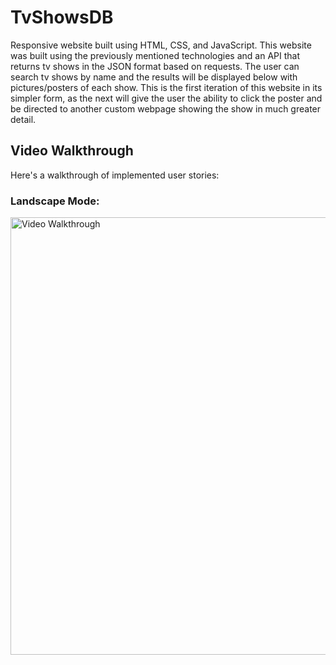 # TvShowsDB
Responsive website built using HTML, CSS, and JavaScript. This website was built using the previously mentioned technologies and an API that returns tv shows in the JSON 
format based on requests. The user can search tv shows by name and the results will be displayed below with pictures/posters of each show. This is the first iteration 
of this website in its simpler form, as the next will give the user the ability to click the poster and be directed to another custom webpage showing the show in much greater 
detail.


## Video Walkthrough

Here's a walkthrough of implemented user stories:

### Landscape Mode:

<img src='tv_shows_walkthrough.gif' title='Video Walkthrough' width='700' alt='Video Walkthrough' />

